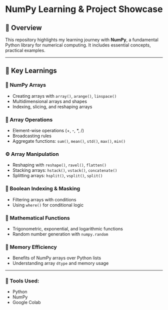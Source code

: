 # NumPy Learning & Project Showcase

## 📘 Overview

This repository highlights my learning journey with **NumPy**, a fundamental Python library for numerical computing. It includes essential concepts, practical examples.

---

## 🔑 Key Learnings

### 🔢 NumPy Arrays
- Creating arrays with `array()`, `arange()`, `linspace()`
- Multidimensional arrays and shapes
- Indexing, slicing, and reshaping arrays

### 🧮 Array Operations
- Element-wise operations (+, -, *, /)
- Broadcasting rules
- Aggregate functions: `sum()`, `mean()`, `std()`, `max()`, `min()`

### ⚙️ Array Manipulation
- Reshaping with `reshape()`, `ravel()`, `flatten()`
- Stacking arrays: `hstack()`, `vstack()`, `concatenate()`
- Splitting arrays: `hsplit()`, `vsplit()`, `split()`

### 🎯 Boolean Indexing & Masking
- Filtering arrays with conditions
- Using `where()` for conditional logic

### 🧠 Mathematical Functions
- Trigonometric, exponential, and logarithmic functions
- Random number generation with `numpy.random`

### 🧊 Memory Efficiency
- Benefits of NumPy arrays over Python lists
- Understanding array `dtype` and memory usage

---


### 🔧 Tools Used:
- Python
- NumPy
- Google Colab

